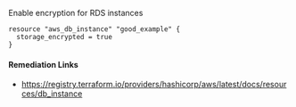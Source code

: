 
Enable encryption for RDS instances

```hcl
resource "aws_db_instance" "good_example" {
  storage_encrypted = true
}
```

#### Remediation Links
 - https://registry.terraform.io/providers/hashicorp/aws/latest/docs/resources/db_instance

